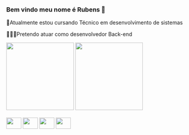   ### Bem vindo meu nome é Rubens 👋
📖Atualmente estou cursando Técnico em desenvolvimento de sistemas

👨🏻‍🎓Pretendo atuar como desenvolvedor Back-end

<div>
<img height="180em" src="https://github-readme-stats.vercel.app/api?username=RubensMoura33&show_icons=true&theme=radical">
<img height="180em" src=https://github-readme-stats.vercel.app/api/top-langs/?username=RubensMoura33&layout=compact&theme=radical >
</div>

<div style="display: inline_block"><br>
<img align="center" height="30" width="40" src="https://cdn.jsdelivr.net/gh/devicons/devicon/icons/csharp/csharp-original.svg">
<img align="center" height="30" width="40" src="https://cdn.jsdelivr.net/gh/devicons/devicon/icons/css3/css3-original.svg">
<img align="center" height="30" width="40" src="https://cdn.jsdelivr.net/gh/devicons/devicon/icons/html5/html5-original.svg">
<img align="center" height="30" width="40" src="https://cdn.jsdelivr.net/gh/devicons/devicon/icons/figma/figma-original.svg">
</div>
